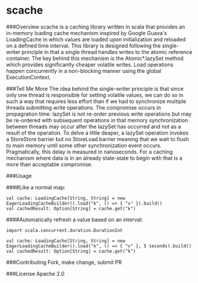 scache
=================

###Overview
scache is a caching library written in scala that provides an in-memory loading cache mechanism inspired by Google Guava's LoadingCache in which values are loaded upon initialization and reloaded on a defined time interval. This library is designed following the single-writer principle in that a single thread handles writes to the atomic reference container. The key behind this mechanism is the Atomic*.lazySet method which provides significantly cheaper volatile writes. Load operations happen concurrently in a non-blocking manner using the global ExecutionContext.

###Tell Me More
The idea behind the single-writer principle is that since only one thread is responsible for setting volatile values,
we can do so in such a way that requires less effort than if we had to synchronize multiple threads submitting write operations. The compromise occurs in propagration time: lazySet is not re-order previous write operations but may be re-ordered with subsequent operations in that memory synchronization between threads may occur after the lazySet has occurred and not as a result of the operation. To delve a little deaper, a lazySet operation invokes a StoreStore barrier but no StoreLoad barrier meaning that we wait to flush to main memory until some other synchronization event occurs.  Pragmatically, this delay is measured in nanoseconds. For a caching mechanism where data is in an already stale-state to begin with that is a more than acceptable compromise.

###Usage

####Like a normal map:
```
val cache: LoadingCache[String, String] = new EagerLoadingCacheBuilder().load("k", () => { "v" }).build()
val cachedResult: Option[String] = cache.get("k")
```
####Automatically refresh a value based on an interval:
```
import scala.concurrent.duration.DurationInt

val cache: LoadingCache[String, String] = new EagerLoadingCacheBuilder().load("k", () => { "v" }, 5 seconds).build()
val cachedResult: Option[String] = cache.get("k")
```

###Contributing
Fork, make change, submit PR

###License
Apache 2.0
